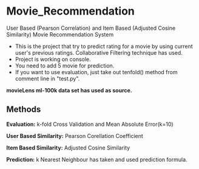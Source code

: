 # Movie_Recommendation
User Based (Pearson Correlation) and Item Based (Adjusted Cosine Similarity) Movie Recommendation System

* This is the project that try to predict rating for a movie by using current user's previous ratings. Collaborative Filtering technique has used. 
* Project is working on console. 
* You need to add 5 movie for prediction.
* If you want to use evaluation, just take out tenfold() method from comment line in "test.py".

**movieLens ml-100k data set has used as source.**

## Methods
**Evaluation:** k-fold Cross Validation and Mean Absolute Error(k=10)

**User Based Similarity:** Pearson Corellation Coefficient

**Item Based Similarity:** Adjusted Cosine Similarity

**Prediction:** k Nearest Neighbour has taken and used prediction formula.

